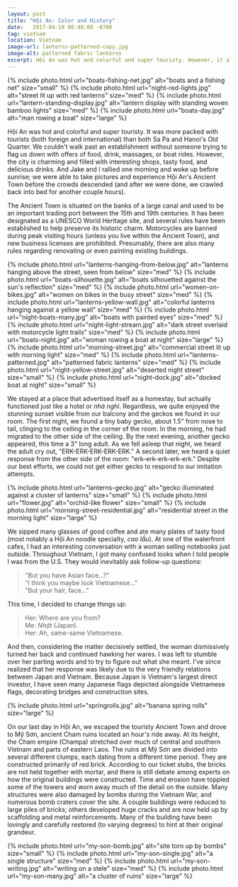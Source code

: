 ```yaml
---
layout: post
title: "Hội An: Color and History"
date:   2017-04-19 08:48:00 -0700
tag: vietnam
location: Vietnam
image-url: lanterns-patterned-copy.jpg
image-alt: patterned fabric lanterns
excerpt: Hội An was hot and colorful and super touristy. However, it also had lots of charm, good food and drink, and ancient ruins.
---
```

<div class='img-gallery'>
{% include photo.html url="boats-fishing-net.jpg" alt="boats and a fishing net" size="small" %}
{% include photo.html url="night-red-lights.jpg" alt="street lit up with red lanterns" size="med" %}
{% include photo.html url="lantern-standing-display.jpg" alt="lantern display with standing woven bamboo lights" size="med" %}
{% include photo.html url="boats-day.jpg" alt="man rowing a boat" size="large" %}
</div>

Hội An was hot and colorful and super touristy. It was more packed with tourists (both foreign and international) than both Sa Pa and Hanoi's Old Quarter. We couldn't walk past an establishment without someone trying to flag us down with offers of food, drink, massages, or boat rides. However, the city is charming and filled with interesting shops, tasty food, and delicious drinks. And Jake and I rallied one morning and woke up before sunrise; we were able to take pictures and experience Hội An's Ancient Town before the crowds descended (and after we were done, we crawled back into bed for another couple hours).

The Ancient Town is situated on the banks of a large canal and used to be an important trading port between the 15th and 19th centuries. It has been designated as a UNESCO World Heritage site, and several rules have been established to help preserve its historic charm. Motorcycles are banned during peak visiting hours (unless you live within the Ancient Town), and new business licenses are prohibited. Presumably, there are also many rules regarding renovating or even painting existing buildings.

<div class='img-gallery'>
{% include photo.html url="lanterns-hanging-from-below.jpg" alt="lanterns hanging above the street, seen from below" size="med" %}
{% include photo.html url="boats-silhouette.jpg" alt="boats silhouetted against the sun's reflection" size="med" %}
{% include photo.html url="women-on-bikes.jpg" alt="women on bikes in the busy street" size="med" %}
{% include photo.html url="lanterns-yellow-wall.jpg" alt="colorful lanterns hanging against a yellow wall" size="med" %}
{% include photo.html url="night-boats-many.jpg" alt="boats with painted eyes" size="med" %}
{% include photo.html url="night-light-stream.jpg" alt="dark street overlaid with motorcycle light trails" size="med" %}
{% include photo.html url="boats-night.jpg" alt="woman rowing a boat at night" size="large" %}
</div>
<div class='img-gallery'>
{% include photo.html url="morning-street.jpg" alt="commercial street lit up with morning light" size="med" %}
{% include photo.html url="lanterns-patterned.jpg" alt="patterned fabric lanterns" size="med" %}
{% include photo.html url="night-yellow-street.jpg" alt="deserted night street" size="small" %}
{% include photo.html url="night-dock.jpg" alt="docked boat at night" size="small" %}
</div>

We stayed at a place that advertised itself as a homestay, but actually functioned just like a hotel or _nhà nghỉ_. Regardless, we quite enjoyed the stunning sunset visible from our balcony and the geckos we found in our room. The first night, we found a tiny baby gecko, about 1.5" from nose to tail, clinging to the ceiling in the corner of the room. In the morning, he had migrated to the other side of the ceiling. By the next evening, another gecko appeared, this time a 3" long adult. As we fell asleep that night, we heard the adult cry out, "ERK-ERK-ERK-ERK-ERK." A second later, we heard a quiet response from the other side of the room: "erk-erk-erk-erk-erk." Despite our best efforts, we could not get either gecko to respond to our imitation attempts.

<div class='img-gallery'>
{% include photo.html url="lanterns-gecko.jpg" alt="gecko illuminated against a cluster of lanterns" size="small" %}
{% include photo.html url="flower.jpg" alt="orchid-like flower" size="small" %}
{% include photo.html url="morning-street-residential.jpg" alt="residential street in the morning light" size="large" %}
</div>

We sipped many glasses of good coffee and ate many plates of tasty food (most notably a Hội An noodle specialty, _cao lầu_). At one of the waterfront cafes, I had an interesting conversation with a woman selling notebooks just outside. Throughout Vietnam, I got many confused looks when I told people I was from the U.S. They would inevitably ask follow-up questions:

> "But you have Asian face...?"  
> "I think you maybe look Vietnamese..."  
> "But your hair, face..."

This time, I decided to change things up:

> Her: Where are you from?  
> Me: _Nhật_ (Japan).  
> Her: Ah, same-same Vietnamese.

And then, considering the matter decisively settled, the woman dismissively turned her back and continued hawking her wares. I was left to stumble over her parting words and to try to figure out what she meant. I've since realized that her response was likely due to the very friendly relations between Japan and Vietnam. Because Japan is Vietnam's largest direct investor, I have seen many Japanese flags depicted alongside Vietnamese flags, decorating bridges and construction sites.

<div class='img-gallery'>
{% include photo.html url="springrolls.jpg" alt="banana spring rolls" size="large" %}
</div>

On our last day in Hội An, we escaped the touristy Ancient Town and drove to Mỹ Sơn, ancient Cham ruins located an hour's ride away. At its height, the Cham empire (Champa) stretched over much of central and southern Vietnam and parts of eastern Laos. The ruins at Mỹ Sơn are divided into several different clumps, each dating from a different time period. They are constructed primarily of red brick. According to our ticket stubs, the bricks are not held together with mortar, and there is still debate among experts on how the original buildings were constructed. Time and erosion have toppled some of the towers and worn away much of the detail on the outside. Many structures were also damaged by bombs during the Vietnam War, and numerous bomb craters cover the site. A couple buildings were reduced to large piles of bricks; others developed huge cracks and are now held up by scaffolding and metal reinforcements. Many of the building have been lovingly and carefully restored (to varying degrees) to hint at their original grandeur.

<div class='img-gallery'>
{% include photo.html url="my-son-bomb.jpg" alt="site torn up by bombs" size="small" %}
{% include photo.html url="my-son-single.jpg" alt="a single structure" size="med" %}
{% include photo.html url="my-son-writing.jpg" alt="writing on a stele" size="med" %}
{% include photo.html url="my-son-many.jpg" alt="a cluster of ruins" size="large" %}
</div>
